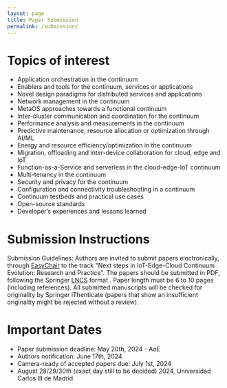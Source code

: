 ```yaml
---
layout: page
title: Paper Submission
permalink: /submission/
---
```



# Topics of interest

* Application orchestration in the continuum
* Enablers and tools for the continuum, services or applications
* Novel design paradigms for distributed services and applications
* Network management in the continuum
* MetaOS approaches towards a functional continuum
* Inter-cluster communication and coordination for the continuum
* Performance analysis and measurements in the continuum
* Predictive maintenance, resource allocation or optimization through AI/ML
* Energy and resource efficiency/optimization in the continuum
* Migration, offloading and inter-device collaboration for cloud, edge and IoT
* Function-as-a-Service and serverless in the cloud-edge-IoT continuum
* Multi-tenancy in the continuum
* Security and privacy for the continuum
* Configuration and connectivity troubleshooting in a continuum
* Continuum testbeds and practical use cases
* Open-source standards
* Developer’s experiences and lessons learned

# Submission Instructions

Submission Guidelines: Authors are invited to submit papers electronically, through [EasyChair](https://easychair.org/conferences/?conf=europar24-ws-phd-poster-whpc) to the track "Next steps in IoT-Edge-Cloud Continuum Evolution: Research and Practice". The papers should be submitted in PDF, following the Springer [LNCS](https://www.springer.com/gp/computer-science/lncs/conference-proceedings-guidelines) format . Paper length must be 6 to 10 pages (including references). All submitted manuscripts will be checked for originality by Springer iThenticate (papers that show an insufficient originality might be rejected without a review).

# Important Dates

* Paper submission deadline: May 20th, 2024  - AoE
* Authors notification: June 17th, 2024
* Camera-ready of accepted papers due: July 1st, 2024
* August 28/29/30th (exact day still to be decided) 2024, Universidad Carlos III de Madrid
